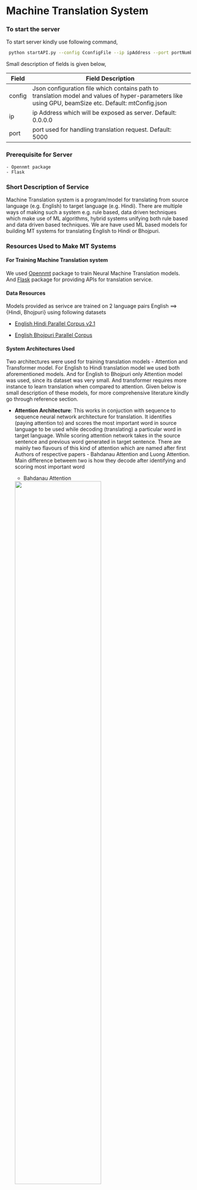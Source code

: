 # Machine Translation System

### To start the server 

To start server kindly use following command, 

```bash
 python startAPI.py --config CconfigFile --ip ipAddress --port portNumber
```
Small description of fields is given below,

| Field  | Field Description                                                                                                                                    |
|--------|------------------------------------------------------------------------------------------------------------------------------------------------------|
| config | Json configuration file which contains path to translation model and values of hyper-parameters like using GPU, beamSize etc. Default: mtConfig.json |
| ip     | ip Address which will be exposed as server. Default: 0.0.0.0                                                                                         |
| port   | port used for handling translation request. Default: 5000                                                                                            |

### Prerequisite for Server
	
	- Opennmt package
	- Flask
	

### Short Description of Service

Machine Translation system is a program/model for translating from source language (e.g. English) to target language (e.g. Hindi). There are multiple ways of making such a system e.g. rule based, data driven techniques which make use of ML algorithms, hybrid systems unifying both rule based and data driven based techniques. We are have used ML based models for building MT systems for translating English to Hindi or Bhojpuri. 

### Resources Used to Make MT Systems

#### For Training Machine Translation system

We used [Opennmt](https://github.com/OpenNMT/OpenNMT-py) package to train Neural Machine Translation models. And [Flask](https://github.com/pallets/flask) package for providing APIs for translation service.

#### Data Resources
Models provided as serivce are trained on 2 language pairs English ==> {Hindi, Bhojpuri} using following datasets

- [English Hindi Parallel Corpus v2.1](http://www.cfilt.iitb.ac.in/iitb_parallel/)

- [English Bhojpuri Parallel Corpus](https://sites.google.com/view/loresmt)

#### System Architectures Used

Two architectures were used for training translation models - Attention and Transformer model. For English to Hindi translation model we used both aforementioned models. And for English to Bhojpuri only Attention model was used, since its dataset was very small. And transformer requires more instance to learn translation when compared to attention. Given below is small description of these models, for more comprehensive literature kindly go through reference section.

- **Attention Architecture**: This works in conjuction with sequence to sequence neural network architecture for translation. It identifies (paying attention to) and scores the most important word in source language to be used while decoding (translating) a particular word in target language. While scoring attention network takes in the source sentence and previous word generated in target sentence. There are mainly two flavours of this kind of attention which are named after first Authors of respective papers - Bahdanau Attention and Luong Attention. Main difference betweem two is how they decode after identifying and scoring most important word 
	
	- Bahdanau Attention 
	
	<img src="img/bahdanau.JPG" height="70%" width="70%">
	
	- Luong Attention
	
	<img src="img/luong.JPG" height="70%" width="70%">
	
In models trained we made use of Luong Attention.
	
- **Transformer Architecture**: Makes use of multiple attention networks for a source sentence, each of these attention network has same sentence sentence giving attention to all the words in it - self-attention. This architecture transforms each word in a sentence in different embedding space, where each transformation is contextualized based on other words in sentence.

	<img src="img/transformer.JPG" height="50%" width="50%">

*These three images are taken from [here](https://blog.floydhub.com/attention-mechanism/)*

### Usage of MT service

We made use of flask and opennmt to create [RESTful API](https://www.mulesoft.com/resources/api/what-is-rest-api-design) services which can be called for translating a text in source language (English) into target language (Hindi, Bhojpuri). API takes in a JSON object, which consist of source sentence ("src") and model ("id") to be used for translation. 

Example Usage:
	
	curl -i -X POST -H "Content-Type: application/json" -d '[{"src": "INSERT ENGLISH SENTENCE HERE", "id": MODEL_ID}]' http://8ea2b9ff.ngrok.io/translate
	
Input Parameters : Json (src,id)

	| Field | Type    | Description                                                         |
	|-------|---------|---------------------------------------------------------------------|
	| src   | String  | Source sentence which has to be translated.                         |
	| id    | Integer | Ids refer to each translation model which can be used to translate. |
	
Output : Json File (src, tgt, errorMessage)

	| Field        | Type   | Description                                                                     |
	|--------------|--------|---------------------------------------------------------------------------------|
	| src          | String | Source sentence which has to be translated.                                     |
	| tgt          | String | Sentence Translated from 'src' source sentence and translated using model 'id'. |
	| errorMessage | String | Contains error message, if any.                                                 |

Models available right now,

	| Model ID | Model Description                                                    |
	|----------|----------------------------------------------------------------------|
	| 100      | English Hindi Translation System using NMT with Attention Network    |
	| 101      | English Hindi Translation System using Transformer Network           |
	| 102      | English Bhojpuri Translation System using NMT with Attention Network |

##### To add more translation systems

This translation system can be extended by adding more translation models. Models trained using opennmt package are saved with '.pt' extension. And these models are added to mtConfig.json configuration file in json dictionary format with following fields,
	
	| Field            | Field Description                                             |
	|------------------|---------------------------------------------------------------|
	| id               | Model id to be used to denote translation system              |
	| model            | Path to model                                                 |
	| timeout          | Seconds before freeing the GPU space                          |
	| on_timeout       | Where to move server model                                    |
	| opt[gpu]         | GPU id to be used for server, -1 for not using GPU            |
	| opt[batch_size]  | Batch size of input                                           |
	| opt[beam_size]   | Beam size for decoding                                        |
	| opt[replace_unk] | Replace a token not translated by most attentive source token |
	
	e.g.
```json
	{
	    "id": 100,
	    "model": "nmtWithAttention.pt",
	    "timeout": 60000,
	    "on_timeout": "to_cpu",
	    "load": true,
	    "opt": {
		"gpu":-1,
		"batch_size": 1,
		"beam_size": 10,
		"replace_unk": true
	    }
	}
```

### References

- Packages
	- [Opennmt](https://opennmt.net/OpenNMT-py/)
	- [Flask](https://flask.palletsprojects.com/en/1.1.x/)
- Datasets
	- [The IIT Bombay English-Hindi parallel corpus](http://www.cfilt.iitb.ac.in/iitb_parallel/)
	- [English Bhojpuri parallel corpus](https://sites.google.com/view/loresmt)
- Papers
	- [The IIT Bombay English-Hindi parallel corpus](https://arxiv.org/pdf/1710.02855.pdf)
	- [Neural machine translation by jointly learning to align and translate](https://arxiv.org/pdf/1409.0473.pdf)
	- [Attention Is All you Need](https://papers.nips.cc/paper/7181-attention-is-all-you-need.pdf)
	- [A3-108 Machine Translation System for LoResMT 2019](https://www.aclweb.org/anthology/W19-6810.pdf)
	- [BLEU: a method for automatic evaluation of machine translation](http://www.cs.cmu.edu/~jeanoh/16-785/papers/papineni-acl2002-bleu.pdf)
- Blogs
	- [For NMT with Attention](https://blog.floydhub.com/attention-mechanism/)
	- For Transformer [blog1](http://jalammar.github.io/illustrated-transformer/) and [blog2](https://blog.floydhub.com/the-transformer-in-pytorch/)

